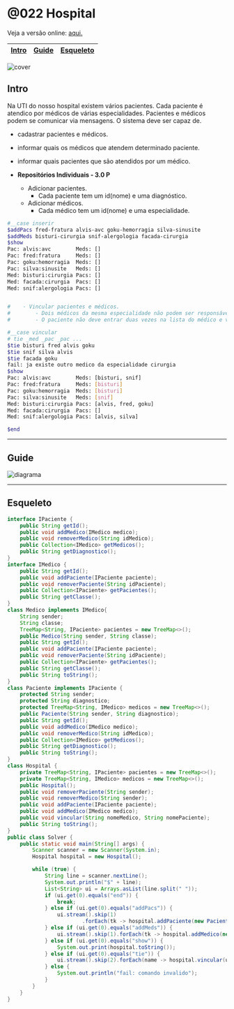 # @022 Hospital

Veja a versão online: [aqui.](https://github.com/qxcodepoo/arcade/blob/master/base/022/Readme.md)

<!-- toch -->
[Intro](#intro) | [Guide](#guide) | [Esqueleto](#esqueleto)
-- | -- | --
<!-- toch -->

![cover](https://raw.githubusercontent.com/qxcodepoo/arcade/master/base/022/cover.jpg)

## Intro

Na UTI do nosso hospital existem vários pacientes. Cada paciente é atendico por médicos de várias especialidades. Pacientes e médicos podem se comunicar via mensagens. O sistema deve ser capaz de.

- cadastrar pacientes e médicos.
- informar quais os médicos que atendem determinado paciente.
- informar quais pacientes que são atendidos por um médico.

- **Repositórios Individuais - 3.0 P**
  - Adicionar pacientes.
    - Cada paciente tem um id(nome) e uma diagnóstico.
  - Adicionar médicos.
    - Cada médico tem um id(nome) e uma especialidade.

```sh
#__case inserir
$addPacs fred-fratura alvis-avc goku-hemorragia silva-sinusite
$addMeds bisturi-cirurgia snif-alergologia facada-cirurgia
$show
Pac: alvis:avc        Meds: []
Pac: fred:fratura     Meds: []
Pac: goku:hemorragia  Meds: []
Pac: silva:sinusite   Meds: []
Med: bisturi:cirurgia Pacs: []
Med: facada:cirurgia  Pacs: []
Med: snif:alergologia Pacs: []


#    - Vincular pacientes e médicos.
#        - Dois médicos da mesma especialidade não podem ser responsáveis pelo mesmo paciente.
#        - O paciente não deve entrar duas vezes na lista do médico e vice-versa.

#__case vincular
# tie _med _pac _pac ...
$tie bisturi fred alvis goku
$tie snif silva alvis
$tie facada goku
fail: ja existe outro medico da especialidade cirurgia
$show
Pac: alvis:avc        Meds: [bisturi, snif]
Pac: fred:fratura     Meds: [bisturi]
Pac: goku:hemorragia  Meds: [bisturi]
Pac: silva:sinusite   Meds: [snif]
Med: bisturi:cirurgia Pacs: [alvis, fred, goku]
Med: facada:cirurgia  Pacs: []
Med: snif:alergologia Pacs: [alvis, silva]

$end
```

***

## Guide
![diagrama](https://raw.githubusercontent.com/qxcodepoo/arcade/master/base/022/diagrama.png)

***

## Esqueleto
<!--FILTER Solver.java java-->
```java
interface IPaciente {
    public String getId();
    public void addMedico(IMedico medico);
    public void removerMedico(String idMedico);
    public Collection<IMedico> getMedicos();
    public String getDiagnostico();
}
interface IMedico {
    public String getId();
    public void addPaciente(IPaciente paciente);
    public void removerPaciente(String idPaciente);
    public Collection<IPaciente> getPacientes();
    public String getClasse();
}
class Medico implements IMedico{
    String sender;
    String classe;
    TreeMap<String, IPaciente> pacientes = new TreeMap<>();
    public Medico(String sender, String classe);
    public String getId();
    public void addPaciente(IPaciente paciente);
    public void removerPaciente(String idPaciente);
    public Collection<IPaciente> getPacientes();
    public String getClasse();
    public String toString();
}
class Paciente implements IPaciente {
    protected String sender;
    protected String diagnostico;
    protected TreeMap<String, IMedico> medicos = new TreeMap<>();
    public Paciente(String sender, String diagnostico);
    public String getId();
    public void addMedico(IMedico medico);
    public void removerMedico(String idMedico);
    public Collection<IMedico> getMedicos();
    public String getDiagnostico();
    public String toString();
}
class Hospital {
    private TreeMap<String, IPaciente> pacientes = new TreeMap<>();
    private TreeMap<String, IMedico> medicos = new TreeMap<>();
    public Hospital();
    public void removerPaciente(String sender);
    public void removerMedico(String sender);
    public void addPaciente(IPaciente paciente);
    public void addMedico(IMedico medico);
    public void vincular(String nomeMedico, String nomePaciente);
    public String toString();
}
public class Solver {
    public static void main(String[] args) {
        Scanner scanner = new Scanner(System.in);
        Hospital hospital = new Hospital();

        while (true) {
            String line = scanner.nextLine();
            System.out.println("$" + line);
            List<String> ui = Arrays.asList(line.split(" "));
            if (ui.get(0).equals("end")) {
                break;
            } else if (ui.get(0).equals("addPacs")) {
                ui.stream().skip(1)
                        .forEach(tk -> hospital.addPaciente(new Paciente(tk.split("-")[0], tk.split("-")[1])));
            } else if (ui.get(0).equals("addMeds")) {
                ui.stream().skip(1).forEach(tk -> hospital.addMedico(new Medico(tk.split("-")[0], tk.split("-")[1])));
            } else if (ui.get(0).equals("show")) {
                System.out.print(hospital.toString());
            } else if (ui.get(0).equals("tie")) {
                ui.stream().skip(2).forEach(name -> hospital.vincular(ui.get(1), name));
            } else {
                System.out.println("fail: comando invalido");
            }
        }
    }
}
```
<!--FILTER_END-->